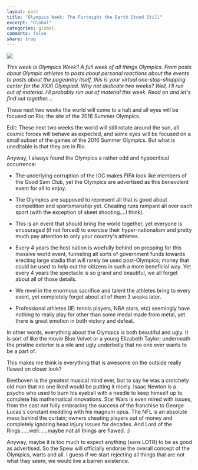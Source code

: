 ```yaml
---
layout: post
title: "Olympics Week: The Fortnight the Earth Stood Still"
excerpt: "Global"
categories: global
comments: false
share: true
---
```


![](http://www.olympicssports.com/wp-content/uploads/2016/06/2016-olympics-opening-ceremony-rio-610x400.jpg)



*This week is Olympics Week!! A full week of all things Olympics. From posts about Olympic athletes to posts about personal reactions about the events to posts about the pageantry itself, this is your virtual one-stop-shopping center for the XXXI Olympiad. Why not dedicate two weeks? Well, I'll run out of material. I'll probably run out of material this week. Read on and let's find out together....*


These next two weeks the world will come to a halt and all eyes will be focused on Rio; the site of the 2016 Summer Olympics.

Edit: These next two weeks the world will still rotate around the sun, all cosmic forces will behave as expected, and some eyes will be focused on a small subset of the games of the 2016 Summer Olympics. But what is uneditable is that they are in Rio.


Anyway, I always found the Olympics a rather odd and hypocritical occurrence:


- The underlying corruption of the IOC makes FIFA look like members of the Good Sam Club, yet the Olympics are advertised as this benevolent event for all to enjoy.

- The Olympics are supposed to represent all that is good about competition and sportsmanship yet. Cheating runs rampant all over each sport (with the exception of skeet shooting....I think).

- This is an event that should bring the world together, yet everyone is encouraged (if not forced) to exercise their hyper-nationalism and pretty much pay attention to only your country's athletes.


- Every 4 years the host nation is woefully behind on prepping for this massive world event, funneling all sorts of government funds towards erecting large stadia that will rarely be used post-Olympics; money that could be used to help out the citizens in such a more beneficial way. Yet every 4 years the spectacle is so grand and beautiful, we all forget about all of those details.

- We revel in the enormous sacrifice and talent the athletes bring to every event, yet completely forget about all of them 3 weeks later.

- Professional athletes (IE: tennis players, NBA stars, etc) seemingly have nothing to really play for other than some medal made from metal, yet there is great emotion in both victory and defeat.


In other words, everything about the Olympics is both beautiful and ugly. It is sort of like the movie Blue Velvet or a young Elizabeth Taylor; underneath the pristine exterior is a vile and ugly underbelly that no one ever wants to be a part of. 

This makes me think is everything that is awesome on the outside really flawed on closer look?


Beethoven is the greatest musical mind ever, but to say he was a crotchety old man that no one liked would be putting it nicely. Isaac Newton is a psycho who used to burn his eyeball with a needle to keep himself up to complete his mathematical innovations. Star Wars is even mired with issues, from the cast not fully embracing the success of the franchise to George Lucas's constant meddling with his magnum opus. The NFL is an absolute mess behind the curtain; owners cheating players out of money and completely ignoring head injury issues for decades. And Lord of the Rings......well......maybe not all things are flawed. :)

Anyway, maybe it is too much to expect anything (sans LOTR) to be as good as advertised. So the Spew will officially endorse the overall concept of the Olympics, warts and all. I guess if we start rejecting all things that are not what they seem, we would live a barren existence.

